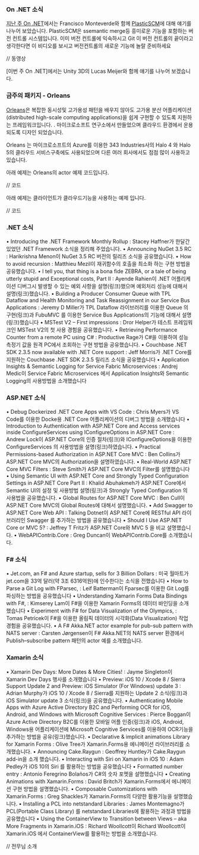 ### On .NET 소식
[지난 주 On .NET](https://www.youtube.com/watch?v=wPNKyC5sbac)에서는 Francisco Monteverde와 함께 [PlasticSCM](https://www.plasticscm.com/)에 대해 얘기를 나누어 보았습니다. PlasticSCM은 ssemantic merge등 흥미로운 기능을 포함하는  버전 컨트롤 시스템입니다. 이미 버전 컨트롤에 익숙하시고 Git 이 버전 컨트롤의 끝이라고 생각한다면 이 비디오를 보시고 버전컨트롤의 새로운 기능에 놀랄 준비하세요

// 동영상

[이번 주 On .NET]에서는 Unity 3D의 Lucas Meijer와 함께  얘기를 나누어 보겠습니다.

### 금주의 패키지 - Orleans
[Orleans]()은 복잡한 동시성및 고가용성 패턴을 배우지 않아도 고가용 분산 어플리케이션(distributed high-scale computing applications)을 쉽게 구현할 수 있도록 지원하는 프레임워크입니다. . 마이크로소프트 연구소에서 만들었으며 클라우드 환경에서 운용되도록 디자인 되었습니다. 

Orleans 는 마이크로소프트의 Azure를 이용한 343 Industries사의  Halo 4 와  Halo 5의  클라우드 서비스구축에도 사용되었으며 다른 여러 회사에서도 점점 많이 사용하고 있습니다.

아래 예제는 Orleans의 actor 예제 코드입니다.

// 코드

아래 예제는 클라이언트가 클라우드기능을 사용하는 예제 입니다.

// 코드

### .NET 소식
• Introducing the .NET Framework Monthly Rollup : Stacey Haffner가 한달간 있었던 .NET Framework 소식을 정리해 주었습니다.
• Announcing NuGet 3.5 RC : Harikrishna Menon이 NuGet 3.5 RC 버전의 릴리즈 소식을 공유했습니다.
• How to avoid recursion : Matthieu Mezil이 재귀함수의 호출을 최소화 하는 구현 방법을 공유했습니다.
• I tell you, that thing is a bona fide ZEBRA, or a tale of being utterly stupid and Exceptional costs, Part II : Ayende Rahien이 .NET 어플리케이션 디버그시 발생할 수 있는 예외 사항을 설명(링크)했으며 예외처리 성능에 대해서 설명(링크)했습니다.
• Building a Producer Consumer Queue with TPL Dataflow and Health Monitoring and Task Reassignment in our Service Bus Applications : Jeremy D Miller가 TPL Dataflow 라이브러리를 이용한 Queue 의 구현(링크)과 FubuMVC 를 이용한 Service Bus Applications의 기능에 대해서 설명(링크)했습니다
• MSTest V2 – First impressions : Dror Helper가 테스트 프레임워크인 MSTest V2의 첫 사용 경험을 공유했습니다.
• Retrieving Performance Counter from a remote PC using C# : Productive Rage가 C#을 이용하여 성능 측정기 값을 원격 PC에서 조회하는 구현 방법을 공유했습니다.
• Couchbase .NET SDK 2.3.5 now available with .NET Core support : Jeff Morris가  .NET Core를 지원하는 Couchbase .NET SDK 2.3.5 릴리즈 소식을 공유했습니다
• Application Insights & Semantic Logging for Service Fabric Microservices : Andrej Medic이 Service Fabric Microservices 에서 Application Insights와 Semantic Logging의 사용방법을 소개했습니다

### ASP.NET 소식
• Debug Dockerized .NET Core Apps with VS Code : Chris Myers가 VS Code를 이용한 Docke용 .NET Core 어플리케이션의 디버그 방법을 소개했습니다
• Introduction to Authentication with ASP.NET Core and Access services inside ConfigureServices using IConfigureOptions in ASP.NET Core : Andrew Lock이  ASP.NET Core의 인증 절차(링크)와  IConfigureOptions을 이용한 ConfigureServices 의 사용방법을  설명(링크)하였습니다.
• Practical Permissions-based Authorization in ASP.NET Core MVC : Ben Collins가 ASP.NET Core MVC의 Authorization을 설명하였습니다.
• Real-World ASP.NET Core MVC Filters : Steve Smith가 ASP.NET Core MVC의 Filter를 설명했습니다
• Using Semantic UI with ASP.NET Core and Strongly Typed Configuration Settings in ASP.NET Core Part II : Khalid Abuhakmeh가   ASP.NET Core에서 Semantic UI의 설정 및 사용방법 설명(링크)과 Strongly Typed Configuration 의 사용법을 공유했습니다.
• Global Routes for ASP.NET Core MVC : Ben Cull이  ASP.NET Core MVC의 Global Routes에 대해서 설명했습니다.
• Add Swagger to ASP.NET Core Web API : Talking Dotnet이  ASP.NET Core에 RESTful API 라이브러리인 Swagger 를 추가하는 방법을 공유했습니다
• Should I Use ASP.NET Core or MVC 5? : Jeffrey T Fritz가  ASP.NET Core와 MVC 5 을 비교 설명했습니다.
• WebAPIContrib.Core : Greg Duncan이 WebAPIContrib.Core를 소개했습니다.


### F# 소식
• Jet.com, an F# and Azure startup, sells for 3 Billion Dollars : 미국 월마트가  jet.com을 33억 달러(약 3조 6316억원)에 인수한다는 소식을 전했습니다
• How to Parse a Git Log with FParsec, : Leif Batterman이 Fparsec를 이용한 Git Log를 파싱하는 방법을 공유했습니다
• Understanding Xamarin Forms Data Bindings with F#, : Kimserey Lam이 F#을 이용한 Xamarin Forms의 데이터 바인딩을 소개했습니다
• Experiment with F# for Data Visualization of the Olympics, : Tomas Petricek이 F#을 이용한 올림픽 데이터의 시각화(Data Visualization) 작업 경험을 공유했습니다.
• A F# Akka.NET actor example for pub-sub pattern with NATS server : Сarsten Jørgensen이 F# Akka.NET의 NATS server 환경에서 Publish–subscribe pattern 패턴의  actor 예를 소개했습니다.

### Xamarin 소식
• Xamarin Dev Days: More Dates & More Cities! : Jayme Singleton이 Xamarin Dev Days 행사를 소개했습니다
• Preview: iOS 10 / Xcode 8 / Sierra Support Update 2 and Preview: iOS Simulator (For Windows) update 3 : Adrian Murphy가  iOS 10 / Xcode 8 / Sierra를 지원하는 Update 2 소식(링크)과   iOS Simulator update 3 소식(링크)을 공유했습니다.
• Authenticating Mobile Apps with Azure Active Directory B2C and Performing OCR for iOS, Android, and Windows with Microsoft Cognitive Services : Pierce Boggan이 Azure Active Directory B2C를 이용한 모바일 어플 인증(링크)과  iOS, Android, Windows용 어플리케이션에 Microsoft Cognitive Services를 이용하여 OCR기능을 추가하는 방법을 공유(링크)했습니다.
• Declarative & implicit animations Library for Xamarin Forms : Olive Tree가 Xamarin.Forms용 에니메이션 라이브러리를 소개했습니다.
• Announcing Cake.Raygun : Geoffrey Huntley가 Cake.Raygun  add-in을 소개 했습니다.
• Interacting with Siri on Xamarin in iOS 10 : Adam Pedley가  iOS 10의 Siri 를  활용하는 방법을 공유했습니다
• Formatted number entry : Antonio Feregrino Bolaños가 C#의 숫자 포멧을 설명했습니다
• Creating Animations with Xamarin.Forms : David Britch가 Xamarin.Forms에서 에니메이션 구현 방법을 설명했습니다.
• Composable Customizations with Xamarin.Forms : Greg Shackles가 Xamarin.Forms의 다양한 활용기능을 설명했습니다.
• Installing a PCL into netstandard Libraries : James Montemagno가 PCL(Portable Class Library) 를 netstandard Libraries에  활용하는 과정과 방법을 공유했습니다
• Using the ContainerView to Transition between Views – aka More Fragments in Xamarin.iOS : Richard Woollcott이 Richard Woollcott이 Xamarin.iOS 에서 ContainerView를 활용하는 방법을 소개했습니다.


// 전무님 소개

